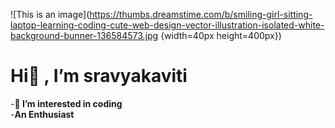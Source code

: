 ![This is an image](https://thumbs.dreamstime.com/b/smiling-girl-sitting-laptop-learning-coding-cute-web-design-vector-illustration-isolated-white-background-bunner-136584573.jpg {width=40px height=400px})


# Hi👋 , I’m sravyakaviti
-**👀 I’m interested in coding**
<br>
-**An Enthusiast**

